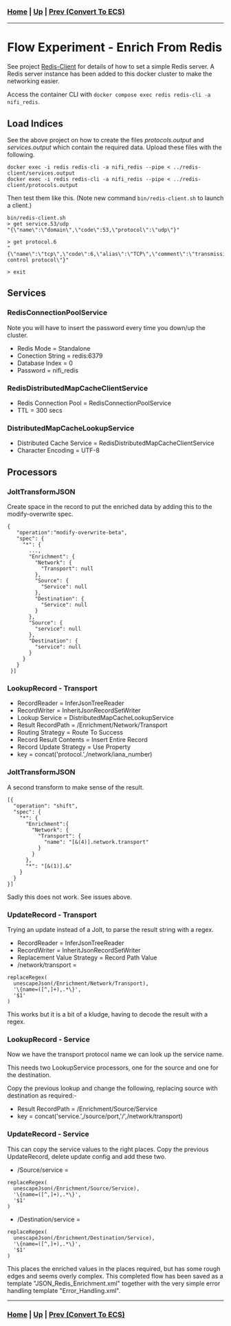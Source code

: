 ### [Home](../README.md) | [Up](experiments.md) | [Prev (Convert To ECS)](experiment-convert_to_ecs.md)
---
# Flow Experiment - Enrich From Redis

See project [Redis-Client](https://github.com/hindmasj/redis-client) for details of how to set a simple Redis server. A Redis server instance has been added to this docker cluster to make the networking easier.

Access the container CLI with ``docker compose exec redis redis-cli -a nifi_redis``.

## Load Indices

See the above project on how to create the files *protocols.output* and *services.output* which contain the required data. Upload these files with the following.

```
docker exec -i redis redis-cli -a nifi_redis --pipe < ../redis-client/services.output
docker exec -i redis redis-cli -a nifi_redis --pipe < ../redis-client/protocols.output
```

Then test them like this. (Note new command ``bin/redis-client.sh`` to launch a client.)

```
bin/redis-client.sh
> get service.53/udp
"{\"name\":\"domain\",\"code\":53,\"protocol\":\"udp\"}"

> get protocol.6
"{\"name\":\"tcp\",\"code\":6,\"alias\":\"TCP\",\"comment\":\"transmission control protocol\"}"

> exit
```

## Services

### RedisConnectionPoolService

Note you will have to insert the password every time you down/up the cluster.

* Redis Mode = Standalone
* Conection String = redis:6379
* Database Index = 0
* Password = nifi_redis

### RedisDistributedMapCacheClientService

* Redis Connection Pool = RedisConnectionPoolService
* TTL = 300 secs

### DistributedMapCacheLookupService

* Distributed Cache Service  = RedisDistributedMapCacheClientService
* Character Encoding = UTF-8

## Processors

### JoltTransformJSON

Create space in the record to put the enriched data by adding this to the modify-overwrite spec.

```
{
   "operation":"modify-overwrite-beta",
   "spec": {
     "*": {
       ...,
       "Enrichment": {
         "Network": {
           "Transport": null
         },
         "Source": {
           "Service": null
         },
         "Destination": {
           "Service": null
         }
       },
       "Source": {
         "service": null
       },
       "Destination": {
         "service": null
       }
     }
   }
 }]
```

### LookupRecord - Transport

* RecordReader = InferJsonTreeReader
* RecordWriter = InheritJsonRecordSetWriter
* Lookup Service = DistributedMapCacheLookupService
* Result RecordPath = /Enrichment/Network/Transport
* Routing Strategy = Route To Success
* Record Result Contents = Insert Entire Record
* Record Update Strategy = Use Property
* key = concat('protocol.',/network/iana_number)

### JoltTransformJSON

A second transform to make sense of the result.

```
[{
  "operation": "shift",
  "spec": {
    "*": {
      "Enrichment":{
        "Network": {
          "Transport": {
            "name": "[&(4)].network.transport"
          }
        }
      },
      "*": "[&(1)].&"
    }
  }
}]
```

Sadly this does not work. See issues above.

### UpdateRecord - Transport

Trying an update instead of a Jolt, to parse the result string with a regex.

* RecordReader = InferJsonTreeReader
* RecordWriter = InheritJsonRecordSetWriter
* Replacement Value Strategy = Record Path Value
* /network/transport =
```
replaceRegex(
  unescapeJson(/Enrichment/Network/Transport),
  '\{name=([^,]+),.*\}',
  '$1'
)
```

This works but it is a bit of a kludge, having to decode the result with a regex.

### LookupRecord - Service

Now we have the transport protocol name we can look up the service name.

This needs two LookupService processors, one for the source and one for the destination.

Copy the previous lookup and change the following, replacing source with destination as required:-

* Result RecordPath = /Enrichment/Source/Service
* key = concat('service.',/source/port,'/',/network/transport)


### UpdateRecord - Service

This can copy the service values to the right places. Copy the previous UpdateRecord, delete update config and add these two.

* /Source/service =
```
replaceRegex(
  unescapeJson(/Enrichment/Source/Service),
  '\{name=([^,]+),.*\}',
  '$1'
)
```
* /Destination/service =
```
replaceRegex(
  unescapeJson(/Enrichment/Destination/Service),
  '\{name=([^,]+),.*\}',
  '$1'
)
```

This places the enriched values in the places required, but has some rough edges and seems overly complex. This completed flow has been saved as a template "JSON_Redis_Enrichment.xml" together with the very simple error handling template "Error_Handling.xml".

---
### [Home](../README.md) | [Up](experiments.md) | [Prev (Convert To ECS)](experiment-convert_to_ecs.md)
